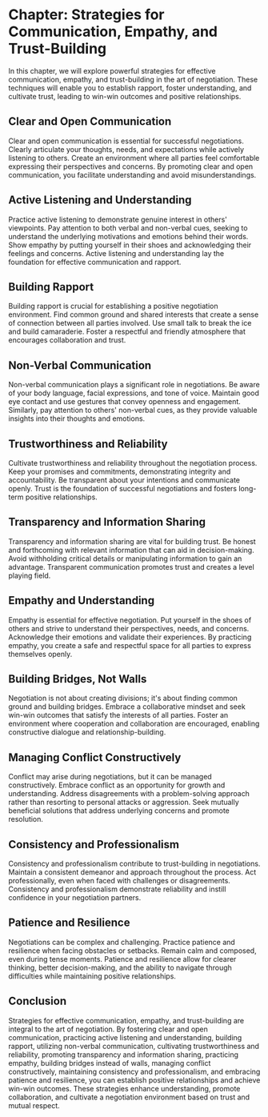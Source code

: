 Chapter: Strategies for Communication, Empathy, and Trust-Building
==================================================================

In this chapter, we will explore powerful strategies for effective communication, empathy, and trust-building in the art of negotiation. These techniques will enable you to establish rapport, foster understanding, and cultivate trust, leading to win-win outcomes and positive relationships.

Clear and Open Communication
----------------------------

Clear and open communication is essential for successful negotiations. Clearly articulate your thoughts, needs, and expectations while actively listening to others. Create an environment where all parties feel comfortable expressing their perspectives and concerns. By promoting clear and open communication, you facilitate understanding and avoid misunderstandings.

Active Listening and Understanding
----------------------------------

Practice active listening to demonstrate genuine interest in others' viewpoints. Pay attention to both verbal and non-verbal cues, seeking to understand the underlying motivations and emotions behind their words. Show empathy by putting yourself in their shoes and acknowledging their feelings and concerns. Active listening and understanding lay the foundation for effective communication and rapport.

Building Rapport
----------------

Building rapport is crucial for establishing a positive negotiation environment. Find common ground and shared interests that create a sense of connection between all parties involved. Use small talk to break the ice and build camaraderie. Foster a respectful and friendly atmosphere that encourages collaboration and trust.

Non-Verbal Communication
------------------------

Non-verbal communication plays a significant role in negotiations. Be aware of your body language, facial expressions, and tone of voice. Maintain good eye contact and use gestures that convey openness and engagement. Similarly, pay attention to others' non-verbal cues, as they provide valuable insights into their thoughts and emotions.

Trustworthiness and Reliability
-------------------------------

Cultivate trustworthiness and reliability throughout the negotiation process. Keep your promises and commitments, demonstrating integrity and accountability. Be transparent about your intentions and communicate openly. Trust is the foundation of successful negotiations and fosters long-term positive relationships.

Transparency and Information Sharing
------------------------------------

Transparency and information sharing are vital for building trust. Be honest and forthcoming with relevant information that can aid in decision-making. Avoid withholding critical details or manipulating information to gain an advantage. Transparent communication promotes trust and creates a level playing field.

Empathy and Understanding
-------------------------

Empathy is essential for effective negotiation. Put yourself in the shoes of others and strive to understand their perspectives, needs, and concerns. Acknowledge their emotions and validate their experiences. By practicing empathy, you create a safe and respectful space for all parties to express themselves openly.

Building Bridges, Not Walls
---------------------------

Negotiation is not about creating divisions; it's about finding common ground and building bridges. Embrace a collaborative mindset and seek win-win outcomes that satisfy the interests of all parties. Foster an environment where cooperation and collaboration are encouraged, enabling constructive dialogue and relationship-building.

Managing Conflict Constructively
--------------------------------

Conflict may arise during negotiations, but it can be managed constructively. Embrace conflict as an opportunity for growth and understanding. Address disagreements with a problem-solving approach rather than resorting to personal attacks or aggression. Seek mutually beneficial solutions that address underlying concerns and promote resolution.

Consistency and Professionalism
-------------------------------

Consistency and professionalism contribute to trust-building in negotiations. Maintain a consistent demeanor and approach throughout the process. Act professionally, even when faced with challenges or disagreements. Consistency and professionalism demonstrate reliability and instill confidence in your negotiation partners.

Patience and Resilience
-----------------------

Negotiations can be complex and challenging. Practice patience and resilience when facing obstacles or setbacks. Remain calm and composed, even during tense moments. Patience and resilience allow for clearer thinking, better decision-making, and the ability to navigate through difficulties while maintaining positive relationships.

Conclusion
----------

Strategies for effective communication, empathy, and trust-building are integral to the art of negotiation. By fostering clear and open communication, practicing active listening and understanding, building rapport, utilizing non-verbal communication, cultivating trustworthiness and reliability, promoting transparency and information sharing, practicing empathy, building bridges instead of walls, managing conflict constructively, maintaining consistency and professionalism, and embracing patience and resilience, you can establish positive relationships and achieve win-win outcomes. These strategies enhance understanding, promote collaboration, and cultivate a negotiation environment based on trust and mutual respect.
